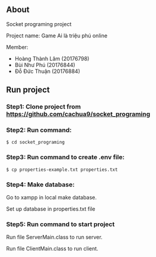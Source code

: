 ## About

Socket programing project

Project name: Game Ai là triệu phú online

Member:
- Hoàng Thành Lâm (20176798)
- Bùi Như Phú (20176844)
- Đỗ Đức Thuận (20176884)

## Run project
### Step1: Clone project from https://github.com/cachua9/socket_programing

### Step2: Run command:

```$ cd socket_programing```

### Step3: Run command to create .env file:

```$ cp properties-example.txt properties.txt```

### Step4: Make database:

Go to xampp in local make database.

Set up database in properties.txt file

### Step5: Run command to start project

Run file ServerMain.class to run server.

Run file ClientMain.class to run client.
